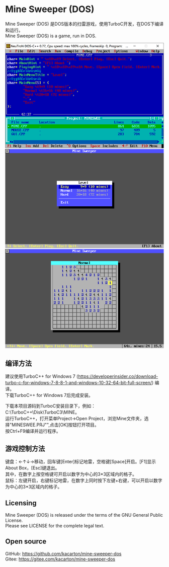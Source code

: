 Mine Sweeper (DOS)
==================

Mine Sweeper (DOS) 是DOS版本的扫雷游戏，使用TurboC开发，在DOS下编译和运行。<br>
Mine Sweeper (DOS) is a game, run in DOS.<br>

![screenshot1](https://github.com/kacarton/mine-sweeper-dos/blob/main/mine1.png?raw=true)
![screenshot2](https://github.com/kacarton/mine-sweeper-dos/blob/main/mine2.png?raw=true)
![screenshot3](https://github.com/kacarton/mine-sweeper-dos/blob/main/mine3.png?raw=true)

编译方法
-------

建议使用TurboC++ for Windows 7 (https://developerinsider.co/download-turbo-c-for-windows-7-8-8-1-and-windows-10-32-64-bit-full-screen/) 编译。<br>
下载TurboC++ for Windows 7后完成安装。<br>

下载本项目源码到TurboC安装目录下，例如：C:\TurboC++\Disk\TurboC3\MINE。<br>
运行TurboC++，打开菜单Project->Open Project，浏览Mine文件夹，选择"MINESWEE.PRJ"",点击[OK]按钮打开项目。<br>
按Ctrl+F9编译并运行程序。<br>

游戏控制方法
----------

键盘：←↑↓→移动，回车键[Enter]标记地雷，空格键[Space]开启。[F1]显示About Box，[Esc]键退出。<br>
其中，在数字上按空格键可开启以数字为中心的3\*3区域内的格子。<br>
鼠标：左键开启，右键标记地雷，在数字上同时按下左键+右键，可以开启以数字为中心的3\*3区域内的格子。<br>


Licensing
---------

Mine Sweeper (DOS) is released under the terms of the GNU General Public License.<br>
Please see LICENSE for the complete legal text.<br>

Open source
-----------

GitHub:  https://github.com/kacarton/mine-sweeper-dos<br>
Gitee:   https://gitee.com/kacarton/mine-sweeper-dos
